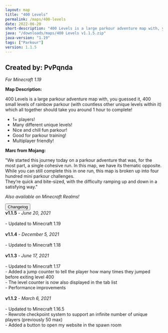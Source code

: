 ```yaml
---
layout: map
title: "400 Levels"
permalink: /maps/400-levels
date: 2022-06-20
short-description: "400 Levels is a large parkour adventure map with, you guessed it, 400 small levels of parkour!"
java: "/downloads/maps/400 Levels v1.1.5.zip"
java-version: "1.19"
tags: ["Parkour"]
version: 1.1.5
---
```

Created by: PvPqnda
-
*For Minecraft 1.19*

**Map Description:**

400 Levels is a large parkour adventure map with, you guessed it, 400 small levels of rainbow parkour (with countless other unique levels within it) which all together should take you around 1 hour to complete!

- 1+ players!
- Many different unique levels!
- Nice and chill fun parkour!
- Good for parkour training!
- Multiplayer friendly!

**Marc from Mojang:**

"We started this journey today on a parkour adventure that was, for the most part, a single cohesive run. 
In this map, we have its thematic opposite. While you can still complete this in one run, this map is broken up into four hundred mini parkour challenges.<br>They’re quick and bite-sized, with the difficulty ramping up and down in a satisfying way."

*Also available on Minecraft Realms!*

<div id="accordion">
  <div class="card">
        <button class="card-header mb-0 btn btn-link text-decoration-none" data-toggle="collapse" data-target="#changelog" aria-expanded="false" aria-controls="changelog" id="changelogBtn">
           Changelog
        </button>
</div>

<div id="changelog" class="collapse" aria-labelledby="changelogBtn" data-parent="#accordion">
      <div class="card-body">
<b>v1.1.5</b> - <em>June 20, 2021</em><br>
<br>
- Updated to Minecraft 1.19<br>
<br>
<b>v1.1.4</b> - <em>December 5, 2021</em><br>
<br>
- Updated to Minecraft 1.18<br>
<br>
<b>v1.1.3</b> - <em>June 17, 2021</em><br>
<br>
- Updated to Minecraft 1.17<br>
- Added a jump counter to tell the player how many times they jumped before exiting level 400<br>
- The level counter is now also displayed in the tab list<br>
- Performance improvements<br>
<br>
<b>v1.1.2</b> - <em>March 6, 2021</em><br>
<br>
- Updated to Minecraft 1.16.5<br>
- Rewrote checkpoint system to support an infinite number of unique players (previously 50 max)<br>
- Added a button to open my website in the spawn room<br>
      </div>
    </div>
  </div>